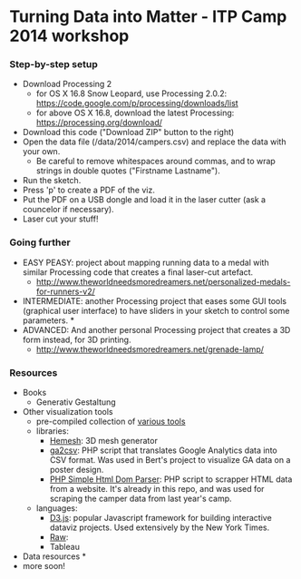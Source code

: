 # Turning Data into Matter - ITP Camp 2014 workshop

### Step-by-step setup

* Download Processing 2
  * for OS X 16.8 Snow Leopard, use Processing 2.0.2: https://code.google.com/p/processing/downloads/list
  * for above OS X 16.8, download the latest Processing: https://processing.org/download/
* Download this code ("Download ZIP" button to the right)
* Open the data file (/data/2014/campers.csv) and replace the data with your own. 
  * Be careful to remove whitespaces around commas, and to wrap strings in double quotes ("Firstname Lastname").
* Run the sketch.
* Press 'p' to create a PDF of the viz.
* Put the PDF on a USB dongle and load it in the laser cutter (ask a councelor if necessary).
* Laser cut your stuff!

### Going further

* EASY PEASY: project about mapping running data to a medal with similar Processing code that creates a final laser-cut artefact.
  * http://www.theworldneedsmoredreamers.net/personalized-medals-for-runners-v2/
* INTERMEDIATE: another Processing project that eases some GUI tools (graphical user interface) to have sliders in your sketch to control some parameters.
  * 
* ADVANCED: And another personal Processing project that creates a 3D form instead, for 3D printing.
  * http://www.theworldneedsmoredreamers.net/grenade-lamp/

### Resources

* Books
  * Generativ Gestaltung
* Other visualization tools
  * pre-compiled collection of [various tools](http://selection.datavisualization.ch/)
  * libraries:
    * [Hemesh](http://www.creativeapplications.net/processing/hemesh-and-hemeshgui-processing/): 3D mesh generator
    * [ga2csv](https://github.com/bertbalcaen/ga2csv): PHP script that translates Google Analytics data into CSV format. Was used in Bert's project to visualize GA data on a poster design.
    * [PHP Simple Html Dom Parser](http://simplehtmldom.sourceforge.net/): PHP script to scrapper HTML data from a website. It's already in this repo, and was used for scraping the camper data from last year's camp.
  * languages:
    * [D3.js](http://d3js.org/): popular Javascript framework for building interactive dataviz projects. Used extensively by the New York Times.
    * [Raw](): 
    * Tableau
* Data resources
  * 
* more soon!
